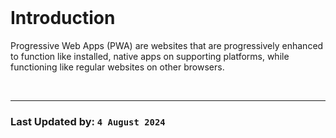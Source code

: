 <br/>

# Introduction
Progressive Web Apps (PWA) are websites that are progressively enhanced to function like installed, native apps on supporting platforms, while functioning like regular websites on other browsers.

<br/>
<hr/>

### Last Updated by: `4 August 2024`
